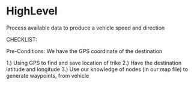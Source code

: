 # HighLevel
Process available data to produce a vehicle speed and direction


CHECKLIST:

Pre-Conditions:
  We have the GPS coordinate of the destination

1.) Using GPS to find and save location of trike
2.) Have the destination latitude and longitude
3.) Use our knowledge of nodes (in our map file) to generate waypoints, from vehicle 
